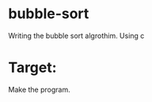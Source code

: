 # bubble-sort
Writing the bubble sort algrothim. Using c

# Target:
Make the program. 
  
  
 
 
 
 
 

 
 
  
 
 
  
 

 
 
